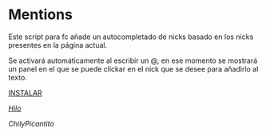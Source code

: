 # Mentions

Este script para fc añade un autocompletado de nicks basado en los nicks presentes en la página actual.

Se activará automáticamente al escribir un @, en ese momento se mostrará un panel en el que se puede clickar en el nick que se desee para añadirlo al texto.

[INSTALAR](https://github.com/Pytness/fc-script/raw/master/src/mentions/index.user.js)

*[Hilo](https://www.forocoches.com/foro/showthread.php?t=6794769)*


*ChilyPicantito*
